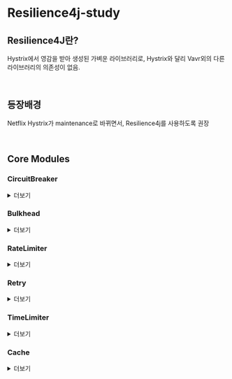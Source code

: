 # Resilience4j-study

## Resilience4J란?  
Hystrix에서 영감을 받아 생성된 가벼운 라이브러리로, Hystrix와 달리 Vavr외의 다른 라이브러리의 의존성이 없음.

<br>

## 등장배경  
Netflix Hystrix가 maintenance로 바뀌면서, Resilience4j를 사용하도록 권장

<br>

## Core Modules

### CircuitBreaker
<details>
<summary>더보기</summary>
<div markdown="1">
 
  * 3가지의 정상 상태(CLOSED, OPEN, HALF_OPEN)와 특수 상태(DISABLED, FORCED_OPEN)로 구성된 유한 상태 머신(finite state machine)로 구현 됨  
  * sliding window를 사용하여 호출 결과를 집계 및 저장
  * count-based 과 time-based, 두 종류의 sliding window가 존재 <br><br>

     <b> sliding window란? </b>  
     * count-based sliding window  
        - 마지막 N번 호출 결과를 집계  
        - N개의 원형 배열로 구현 됨  
        - size=10 이면 measurements도 항상 10  
        - N개의 요청을 저장하고 aggregation 함  
        - total aggregation은 새로운 결과가 기록되면 가장 오래된 measurement이 제거되며, 업데이트 됨  
        - 스냅샷 검색시간 O(1)  
        - 메모리 소비는 O(N) 
        
    * time-based sliding window
        - 마지막 N초 호출 결과를 집계  
        - N개의 부분 집합(버킷) 원형 배열로 구현 됨  
        - size-10 이면 partial aggregation(bucket)도 항상 10  
        - head bucket 은 현재 초의 호출 결과에 대한 aggregation 저장  
        - 나머지 bucket은 나머지 초의 호출 결과에 대한 aggregation 저장  
        - total aggregation은 새로운 결과가 기록되면 가장 오래된 bucket이 제거되며, 업데이트 됨  
        - 스냅샷 검색시간 O(1)
        - 메모리 소비는 O(N)
    <br><br>
    
     <b> Failure rate and slow call rate threshold (실패율과 느린 호출률의 임계치)</b>  
     * CircuitBreaker의 상태는 실패율 또는 느린 호출률이 임계치와 같거나 그 이상일 때, OPEN 으로 변할 것
     * 기본적으로 모든 Exception은 실패로 집계
     * 실패율에 집계할 Exception을 정의할 수 있음
     * 실패/성공으로 집계하지 않는 Exception도 정의할 수 있음
     * 최소 호출수를 정의해야 실패율과 느린 호출률이 계산 됨
     * Circuit이 OPEN되면 CallNotPermittedException 발생하며, 호출을 거부
     * DISABLED, FORCED_OPEN 싱태에서는 Circuit Breaker events 가 발생하지 않으며, Metrics이 기록되지 않음  <br><br>
     
 * Circuit Breaker는 Thread Safe 함
     * Circuit Breaker 상태는 AtomicReference에 저장 됨  
     * atomic operations을 사용하여 상태를 업데이트 함
     * Sliding Window로 부터 snapshot을 읽거나 호출을 기록하는 것은 동기화 됨   
        --> 함수 호출을 동기화 하는 것은 아님
     * 오직 하나의 thread만 상태 및 sliding window를 update 할 수 있음
     * sliding window size = 15 라 해서, 15개의 호출만 동시 실행되는 것은 아님  
     * concurrent threads 수를 제한하고자할 시, Bulkhead 사용
     
 * CircuitBreakerRegistry  
     * Thread safe와 atomicity guarantee를 제공하는 ConcurrentHashMap의 기반 in memory CircuitBreakerRegistry가 제공 됨  
     * CircuitBreaker instance를 관리함(create and retrieve)
     
 * CircuitBreakerConfig  
     * CircuitBreakerConfig builder를 사용하여 custom한 global configration을 할 수 있음
     * | property | default | description |  
       |----------|---------------|-------------------|
       | failureRateThreshold | 50 | 실패율 임계치(%) |
       | slowCallRateThreshold | 100 | 느린 호출률 (%) <br> 100보다 크면 circuit open |
       | slowCallDurationThreshold | 60000 | 느린 호출로 판단하는 초 [ms] <br> slowCallRate를 증가 시킴 |
       | permittedNumberOfCallsInHalfOpenState | 10 | HalfOpenState 상태에서 허용되는 호출 수 |
       | slidingWindowType | COUNT_BASED | sliding window type <br> COUNT_BASED or TIME_BASED |
       | slidingWindowSize | 100 | 에러율을 계산하기 위한 최소 호출 수 | 
       | waitDurationInOpenState | 60000 | OPEN 에서 HALF OPEN으로 가기 전 CircuitBreaker의 대기 시간 |
       | automaticTransitionFromOpenToHalfOpenEnabled | false | true일 경우, waitDurationInOpenState 시간 이후 자동으로 OPEN에서 HALF OPEN으로 transition 됨 |
       | recordExceptions | empty | 실패로 기록할 Exception list |
       | ignoreExceptions | empty | 실패/성공으로 기록하지 않을 Exception list <br> recordExceptions에 있는 Exception일지라도 기록하지 않음 |


</div>
</details> 

### Bulkhead
<details>
<summary>더보기</summary>
<div markdown="1">  
  
  * 동시 실행(concurrent execution) 수를 제한할 수 있는 bulkhead pattern의 2가지 구현체를 제공  
       * SemaphoreBulkhead  
          - Semaphores 기반  
          - 다양한 Threading과 I/O model에서 잘 작동함  
          - "shadow" thread pool 옵션을 제공하지 않음  
          - correct thread pool size를 보장하는 것은 client의 책임 
            
       * FixedThreadPoolBulkhead 
          - bounded queue와 fixed thread pool 사용
  
  * BulkheadRegistry
      * in memory BulkheadRegistry 와 ThreadPoolBulkheadRegistry 제공
      * ThreadPoolBulkheadRegistry은 Bulkhead instance를 관리(create and retrieve)하는데 사용할 수 있음
 
  * BulkheadConfig
      * BulkheadConfig builder를 사용하여 custom한 global configration을 할 수 있음
      * | property | default | description |  
        |----------|---------------|-------------------|
        | maxConcurrentCalls | 25 | bulkhead에 의해 허용되는 최대 병렬 실행(parallel executions)량 |
        | maxWaitDuration | 0 | bulkhead가 가득찼을 때, 진입하고자 하는 Thread를 차단해야하는 최대 시간 |
        
  * ThreadPoolBulkheadConfig
      * ThreadPoolBulkheadConfig builder를 사용하여 custom한 global configration을 할 수 있음
      * | property | default | description |  
        |----------|---------------|-------------------|
        | maxThreadPoolSize | Runtime.getRuntime().availableProcessors() | Max thread pool size |
        | coreThreadPoolSize | Runtime.getRuntime().availableProcessors() - 1 | Core thread pool size | 
        | queueCapacity | 100 | Capacity of the queue |
        | keepAliveDuration | 20 | Thread가 Core수 보다 많을 때, idle thread가 종료되기 전 새 task를 기다리는 최대 시간[ms] |
                    
</div>
</details>

### RateLimiter  
<details>  
<summary>더보기</summary>      
<div markdown="1">  
  
  * 서비스의 고가용성 및 안정성을 수립하고 확장 가능한 API를 준비하기 위한 필수 기술  
  
  * 초과 요청에 대해서 거절하거나 나중에 실행하기 위한 Queue 생성, 또는 앞의 두가지 방식을 결합하여 사용 가능  
  
  * RateLimiter의 구현체
      * AtomicRateLimiter (AtomicReference 통해 state를 관리, Default)
      * SemaphoreBasedRateLimiter <br><br>
      * limitRefreshPeriod 후에 permissions refresh 하는 스케쥴러 포함
      * AtomicRateLimiter 구현체의 경우 RateLimiter가 사용되지 않는 경우 refresh를 skip 할 수 있도록 최적화 되어 있음
  
  * AtomicRateLimiter.State는 완전히 변경할 수 없음  
      * activeCycle - 마지막 호출에서 사용된 Cycle number  
      * activePermissions - 마지막 호출 후 사용 가능한 permission 수 (Can be negative if some permissions were reserved)  
      * nanosToWait - 마지막 호출에 대한 permission을 기다리는 nanoseconds 수
      
  * SemaphoreBasedRateLimiter
      * Semaphores 사용
    
  * RateLimiterRegistry
      * in memory RateLimiterRegistry는 RateLimite instance를 관리(create and retrieve)하는데 사용할 수 있음
      
  * RateLimiterConfig 
      * RateLimiterConfig builder를 사용하여 custom한 global configration을 할 수 있음
      * | property | default | description |  
        |----------|---------------|-------------------| 
        | timeoutDuration | 5 | thread가 permission을 기다리는 대기 시간[s] |
        | limitRefreshPeriod | 500 | limit refresh 기간이 지나면 rate limiter는 permission count를 limitForPeriod 값으로 재설정[ns] |
        | limitForPeriod | 50 | 한번의 limit refresh 기간 동안 사용 가능 한 permission 수 |
        
  * Runtime 시점에 rate limiter params을 변경하기 위해, changeTimeoutDuration와 changeLimitForPeriod를 사용 가능함
      * 현재 대기하고 있는 Thread 또는 현재 period permissions에 영향을 미치지 않음
      

</div>
</details>

### Retry

<details>  
<summary>더보기</summary>      
<div markdown="1">        
 
   * RetryRegistry
      * in memory RetryRegistry는 Retry instance를 관리(create and retrieve)하는데 사용할 수 있음

   * RetryConfig
      * RetryConfig builder를 사용하여 custom한 global configration을 할 수 있음
      * | property | default | description |  
        |----------|---------------|-------------------| 
        | maxAttempts | 3 | 최대 Retry 횟수 |
        | waitDuration | 500 | Retry 사이의 fixed 대기 시간[ms] |
        | intervalFunction | numOfAttempts -> waitDuration | Retry 실패 후, 대기 interval을 수정하는 function <br> 기본적으로, wait duration은 일정하게 유지 |
        | retryOnResultPredicate | result -> false | result를 Retry 해야하는지 판단하는 predicate <br> true : 재시도 |
        | retryOnExceptionPredicate | throwable -> true | Exception을 Retry 해야하는지 판단하는 predicate <br> true : 재시도 |
        | retryExceptions | empty | 실패로 기록되고, Retry 할 Exception list | 
        | ignoreExceptions | empty | ignore하고 Retry 하지 않는 Exception list |
          
   * IntervalFunction
      * Retry 사이에 fixed 대기 시간을 사용하지 않고, 모든 Retry에 대한 대기 시간을 계산하는데 IntervalFunction을 사용
      * IntervalFunction 생성을 간단하게 할 수 있는 factory method를 제공
         ~~~ java
         IntervalFunction defaultWaitInterval = IntervalFunction.ofDefaults();

         // This interval function is used internally when you only configure waitDuration  
         IntervalFunction fixedWaitInterval = IntervalFunction.of(Duration.ofSeconds(5));

         IntervalFunction intervalWithExponentialBackoff = IntervalFunction.ofExponentialBackoff();

         IntervalFunction intervalWithCustomExponentialBackoff 
                              = IntervalFunction.ofExponentialBackoff(IntervalFunction.DEFAULT_INITIAL_INTERVAL, 2d);

         IntervalFunction randomWaitInterval = IntervalFunction.ofRandomized();

         // Overwrite the default intervalFunction with your custom one
         RetryConfig retryConfig = RetryConfig.custom()
                                              .intervalFunction(intervalWithExponentialBackoff)
                                              .build();
         ~~~

</div>
</details>

### TimeLimiter

<details>  
<summary>더보기</summary>      
<div markdown="1"> 
 
   * TimeLimiterRegistry
       * in memory TimeLimiterRegistry는 TimeLimiter instance를 관리(create and retrieve)하는데 사용할 수 있음
 
   * TimeLimiterConfig
       * TimeLimiterConfig builder를 사용하여 custom한 global configration을 할 수 있음
       * | property | default | description |  
         |----------|---------------|-------------------| 
         | timeoutDuration | 1 | timeout 기간[s] |
         | cancelRunningFuture | true | running future에 취소해야하는지 여부 |
       
   * 실행 시간을 제한하기 위해 CompletionStage 와 Future를 decorate하는 decorator function을 제공
   ~~~ java
   // Given I have a helloWorldServic.sayHelloWorld() method which takes too long
   HelloWorldService helloWorldService = mock(HelloWorldService.class);

   // Create a TimeLimiter
   TimeLimiter timeLimiter = TimeLimiter.of(Duration.ofSeconds(1));
   // The Scheduler is needed to schedule a timeout on a non-blocking CompletableFuture
   ScheduledExecutorService scheduler = Executors.newScheduledThreadPool(3);

   // The non-blocking variant with a CompletableFuture
   CompletableFuture<String> result = timeLimiter.executeCompletionStage(scheduler, 
                                                  () -> CompletableFuture.supplyAsync(helloWorldService::sayHelloWorld))
                                                 .toCompletableFuture();

   // The blocking variant which is basically future.get(timeoutDuration, MILLISECONDS)
   String result = timeLimiter.executeFutureSupplier(() -> CompletableFuture.supplyAsync(() -> helloWorldService::sayHelloWorld));
   ~~~
       
</div>
</details>

### Cache

<details>  
<summary>더보기</summary>      
<div markdown="1">  


</div>
</details>
